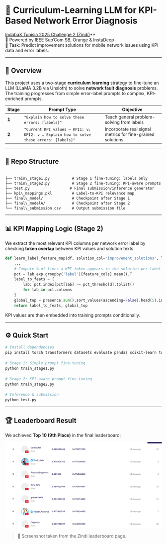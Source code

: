 # 📶 Curriculum-Learning LLM for KPI-Based Network Error Diagnosis

[IndabaX Tunisia 2025 Challenge 2 (Zindi)](https://zindi.africa/competitions/indabax-tunisia-2025-challenge-2/leaderboard)**  
🔬 Powered by IEEE Sup’Com SB, Orange & InstaDeep  
🎯 Task: Predict improvement solutions for mobile network issues using KPI data and error labels.

---

## 🧠 Overview

This project uses a two-stage **curriculum learning** strategy to fine-tune an LLM (LLaMA 3.2B via Unsloth) to solve **network fault diagnosis** problems. The training progresses from simple error-label prompts to complex, KPI-enriched prompts.

| Stage | Prompt Type | Objective |
|-------|-------------|-----------|
| **1** | `"Explain how to solve these errors: [labels]"` | Teach general problem-solving from labels |
| **2** | `"Current KPI values — KPI1: v; KPI2: v … Explain how to solve these errors: [labels]"` | Incorporate real signal metrics for fine-grained solutions |

---

## 📁 Repo Structure

```

├── train\_stage1.py          # Stage 1 fine-tuning: labels only
├── train\_stage2.py          # Stage 2 fine-tuning: KPI-aware prompts
├── test.py                  # Final submission/inference generator
├── kpi\_mappings.pkl         # Label-to-KPI relevance map
├── final\_model/             # Checkpoint after Stage 1
├── final\_modelA/            # Checkpoint after Stage 2
└── final\_submission.csv     # Output submission file

````

---

## 📊 KPI Mapping Logic (Stage 2)

We extract the most relevant KPI columns per network error label by checking **token overlap** between KPI values and solution texts.

```python
def learn_label_feature_map(df, solution_col="improvement_solutions", label_col="network_labels", pct_threshold=0.7):
    ...
    # Compute % of times a KPI token appears in the solution per label
    pct = lab_exp.groupby('label')[feature_cols].mean().T
    label_to_feats = {
        lab: pct.index[pct[lab] >= pct_threshold].tolist()
        for lab in pct.columns
    }
    global_top = presence.sum().sort_values(ascending=False).head(5).index.tolist()
    return label_to_feats, global_top
````

KPI values are then embedded into training prompts conditionally.

---

## ⚙️ Quick Start

```bash
# Install dependencies
pip install torch transformers datasets evaluate pandas scikit-learn tqdm unsloth

# Stage 1: Simple prompt fine-tuning
python train_stage1.py

# Stage 2: KPI-aware prompt fine-tuning
python train_stage2.py

# Inference & submission
python test.py
```

---

## 🏆 Leaderboard Result

We achieved **Top 10 (9th Place)** in the final leaderboard:

![Leaderboard](leaderboard.png)

> 📌 Screenshot taken from the Zindi leaderboard page.

